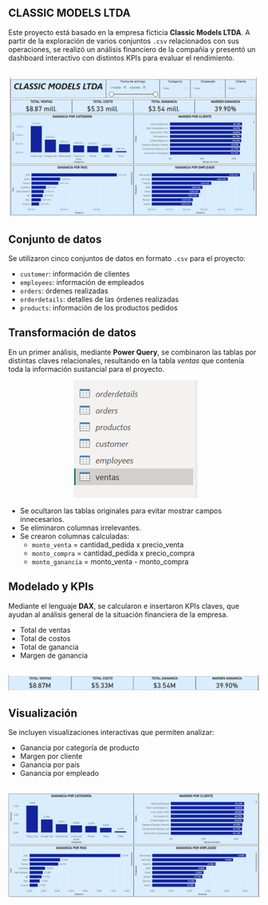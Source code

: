 ## CLASSIC MODELS LTDA

Este proyecto está basado en la empresa ficticia **Classic Models LTDA**. A partir de la exploración de varios conjuntos `.csv` relacionados con sus operaciones, se realizó un análisis financiero de la compañía y presentó un dashboard interactivo con distintos KPIs para evaluar el rendimiento.

<p align="center">
  <img src="./imgs/classic%20models.png" width="500" alt="BI">
</p>

## Conjunto de datos
Se utilizaron cinco conjuntos de datos en formato `.csv` para el proyecto:

- `customer`: información de clientes
- `employees`: información de empleados
- `orders`: órdenes realizadas
- `orderdetails`: detalles de las órdenes realizadas
- `products`: información de los productos pedidos

## Transformación de datos
En un primer análisis, mediante **Power Query**, se combinaron las tablas por distintas claves relacionales, resultando en la tabla *ventas* que contenía toda la información sustancial para el proyecto.

<p align="center">
  <img src="./imgs/tablas_classic.png" width="250" alt="tables">
</p>

- Se ocultaron las tablas originales para evitar mostrar campos innecesarios.
- Se eliminaron columnas irrelevantes.
- Se crearon columnas calculadas:
  - `monto_venta` = cantidad_pedida x precio_venta
  - `monto_compra` = cantidad_pedida x precio_compra
  - `monto_ganancia` = monto_venta - monto_compra   

## Modelado y KPIs
Mediante el lenguaje **DAX**, se calcularon e insertaron KPIs claves, que ayudan al análisis general de la situación financiera de la empresa.

- Total de ventas
- Total de costos
- Total de ganancia
- Margen de ganancia

<p align="center">
  <img src="./imgs/KPIs.png" width="600" alt="kpis">
</p>

## Visualización
Se incluyen visualizaciones interactivas que permiten analizar:

- Ganancia por categoría de producto
- Margen por cliente
- Ganancia por país
- Ganancia por empleado

<p align="center">
  <img src="./imgs/dashboards.png" width="600" alt="kpis">
</p>
